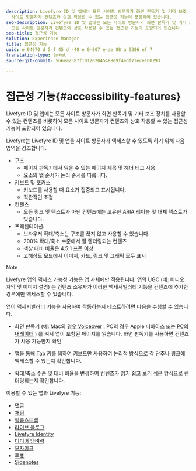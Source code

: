 ```yaml
---
description: Livefyre ID 및 앱에는 모든 사이트 방문자가 화면 판독기 및 기타 보조 장치를 사용할 수 있는 컨텐츠를 비롯하여 모든
  사이트 방문자가 컨텐츠와 상호 작용할 수 있는 접근성 기능이 포함되어 있습니다.
seo-description: Livefyre ID 및 앱에는 모든 사이트 방문자가 화면 판독기 및 기타 보조 장치를 사용할 수 있는 컨텐츠를 비롯하여
  모든 사이트 방문자가 컨텐츠와 상호 작용할 수 있는 접근성 기능이 포함되어 있습니다.
seo-title: 접근성 기능
solution: Experience Manager
title: 접근성 기능
uuid: e 04970 d 5-f 45 d -40 e 0-807 e-ae 88 a 9386 ef 7
translation-type: tm+mt
source-git-commit: 566ea2587f101202045488e9f4edf73ece100293

---
```



# 접근성 기능{#accessibility-features}

Livefyre ID 및 앱에는 모든 사이트 방문자가 화면 판독기 및 기타 보조 장치를 사용할 수 있는 컨텐츠를 비롯하여 모든 사이트 방문자가 컨텐츠와 상호 작용할 수 있는 접근성 기능이 포함되어 있습니다.

Livefyre는 Livefyre ID 및 앱을 사이트 방문자가 액세스할 수 있도록 하기 위해 다음 영역을 강조합니다.

* 구조
   * 페이지 판독기에서 읽을 수 있는 페이지 제목 및 헤더 태그 사용
   * 요소의 탭 순서가 논리 순서를 따릅니다.
* 키보드 및 포커스
   * 키보드를 사용할 때 요소가 집중되고 표시됩니다.
   * 직관적인 초점
* 컨텐츠
   * 모든 링크 및 텍스트가 아닌 컨텐츠에는 고유한 ARIA 레이블 및 대체 텍스트가 있습니다.
* 프레젠테이션:
   * 브라우저 확대/축소는 구조를 끊지 않고 사용할 수 있습니다.
   * 200% 확대/축소 수준에서 잘 렌더링되는 컨텐츠
   * 색상 대비 비율은 4.5:1 표준 이상
   * 고해상도 모드에서 이미지, 카드, 링크 및 그래픽 모두 표시

>[!NOTE]
>
>Livefyre 앱의 액세스 가능성 기능은 앱 자체에만 적용됩니다. 앱의 UGC (예: 비디오 자막 및 이미지 설명) 는 컨텐츠 소유자가 이러한 액세서빌러티 기능을 컨텐츠에 추가한 경우에만 액세스할 수 있습니다.

앱이 액세서빌러티 기능을 사용하여 작동하는지 테스트하려면 다음을 수행할 수 있습니다.

* 화면 판독기 (예: Mac의 [경우 Voiceover](https://www.apple.com/accessibility/mac/vision/) , PC의 경우 Apple 디바이스 또는 [PC의 내레이터](https://www.microsoft.com/en-us/accessibility/windows) ) 를 켜서 앱이 포함된 페이지를 읽습니다. 화면 판독기를 사용하면 컨텐츠가 사용 가능한지 확인

* 앱을 통해 Tab 키를 탭하여 키보드만 사용하여 논리적 방식으로 각 단추나 링크에 액세스할 수 있는지 확인합니다.
* 확대/축소 수준 및 대비 비율을 변경하여 컨텐츠가 읽기 쉽고 보기 쉬운 방식으로 렌더링되는지 확인합니다.

이용할 수 있는 앱과 Livefyre 기능:

* [댓글](/help/using/c-about-apps/c-comments/c-comments.md)
* [채팅](../c-about-apps/c-chat-app/c-chat-app.md#c_chat_app)
* [필름스트랩](../c-about-apps/c-filmstrip-app/c-filmstrip-app.md#concept_jpc_n2j_jbb)
* [라이브 블로그](../c-about-apps/c-liveblog-app/c-liveblog-app.md#c_liveblog_app)
* [Livefyre Identity](/help/implementation/t-about-identity-integration/t-about-identity-integration.md)
* [미디어 담벼락](../c-about-apps/c-media-wall-app/c-media-wall-app.md#c_media_wall_app)
* [모자이크](../c-about-apps/c-mosaic-app/c-mosaic-app.md#c_mosaic_app)
* [투표](../c-about-apps/c-polls-app/c-polls-app.md#c_polls_app)
* [Sidenotes](../c-about-apps/c-sidenotes-app/c-sidenotes-app.md#c_sidenotes_app)

